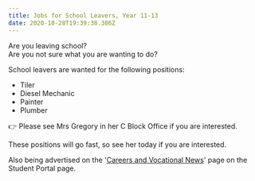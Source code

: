 ```yaml
---
title: Jobs for School Leavers, Year 11-13
date: 2020-10-28T19:39:38.386Z
---
```

Are you leaving school?\
Are you not sure what you are wanting to do?  

School leavers are wanted for the following positions:

* Tiler
* Diesel Mechanic
* Painter
* Plumber  

👉 Please see Mrs Gregory in her C Block Office if you are interested.

These positions will go fast, so see her today if you are interested.  

Also being advertised on the '[Careers and Vocational News](https://www.whanganuihigh.school.nz/news-and-events/careers-and-vocational/)' page on the Student Portal page.